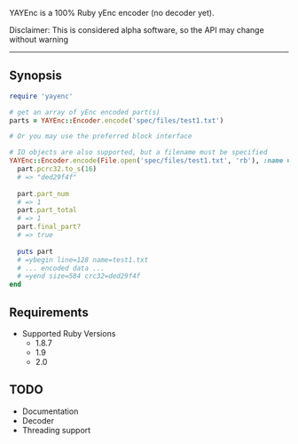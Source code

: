 YAYEnc is a 100% Ruby yEnc encoder (no decoder yet).

Disclaimer: This is considered alpha software, so the API may change without warning

---
## Synopsis ##
```ruby
require 'yayenc'

# get an array of yEnc encoded part(s)
parts = YAYEnc::Encoder.encode('spec/files/test1.txt')

# Or you may use the preferred block interface

# IO objects are also supported, but a filename must be specified
YAYEnc::Encoder.encode(File.open('spec/files/test1.txt', 'rb'), :name => 'test1.txt') do |part|
  part.pcrc32.to_s(16)
  # => "ded29f4f"
  
  part.part_num
  # => 1
  part.part_total
  # => 1
  part.final_part?
  # => true
  
  puts part
  # =ybegin line=128 name=test1.txt
  # ... encoded data ...
  # =yend size=584 crc32=ded29f4f
end

```
## Requirements ##
- Supported Ruby Versions
  - 1.8.7 
  - 1.9
  - 2.0

## TODO ##
- Documentation
- Decoder
- Threading support
